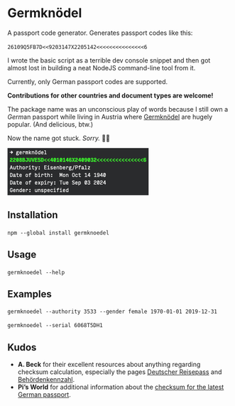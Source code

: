 # Germknödel

A passport code generator. Generates passport codes like this:

`26109Q5FB7D<<9203147X2205142<<<<<<<<<<<<<<<6`

I wrote the basic script as a terrible dev console snippet and then got almost lost in building a neat NodeJS command-line tool from it.

Currently, only German passport codes are supported. 

**Contributions for other countries and document types are welcome!**

The package name was an unconscious play of words because I still own a <i>Germ</i>an passport while living in Austria where [Germknödel](https://www.wikiwand.com/en/Germkn%C3%B6del) are hugely popular. (And delicious, btw.)

Now the name got stuck. _Sorry._ 🤷🏻‍

![](https://raw.githubusercontent.com/p3k/germknoedel/3ad71e9a421750a784a4e0d1bee41082241ed253/terminal.png)

## Installation

`npm --global install germknoedel`

## Usage

`germknoedel --help`

## Examples

`germknoedel --authority 3533 --gender female 1970-01-01 2019-12-31`

`germknoedel --serial 6068T5DH1`

## Kudos

* **A. Beck** for their excellent resources about anything regarding checksum calculation, especially the pages [Deutscher Reisepass](http://www.pruefziffernberechnung.de/R/Reisepass-DE.shtml) and [Behördenkennzahl](http://www.pruefziffernberechnung.de/Begleitdokumente/BKZ.shtml).
* **Pi’s World** for additional information about the [checksum for the latest German passport](https://pinetik.blogspot.com/2011/03/prufziffer-fur-neuen-reisepass.html).
